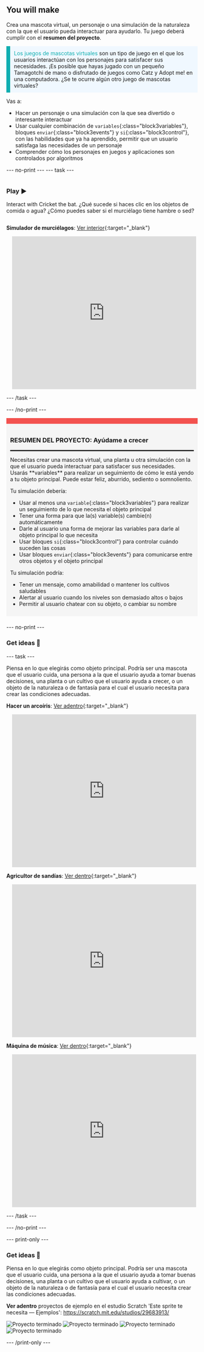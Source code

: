 ## You will make

Crea una mascota virtual, un personaje o una simulación de la naturaleza con la que el usuario pueda interactuar para ayudarlo. Tu juego deberá cumplir con el **resumen del proyecto**.

<p style="border-left: solid; border-width:10px; border-color: #0faeb0; background-color: aliceblue; padding: 10px;">
<span style="color: #0faeb0">Los juegos de mascotas virtuales</span> son un tipo de juego en el que los usuarios interactúan con los personajes para satisfacer sus necesidades. ¡Es posible que hayas jugado con un pequeño Tamagotchi de mano o disfrutado de juegos como Catz y Adopt me! en una computadora. ¿Se te ocurre algún otro juego de mascotas virtuales?
</p>

Vas a:
+ Hacer un personaje o una simulación con la que sea divertido o interesante interactuar
+ Usar cualquier combinación de `variables`{:class="block3variables"}, bloques `enviar`{:class="block3events"} y `si`{:class="block3control"}, con las habilidades que ya ha aprendido, permitir que un usuario satisfaga las necesidades de un personaje
+ Comprender cómo los personajes en juegos y aplicaciones son controlados por algoritmos

--- no-print --- --- task ---

<div style="display: flex; flex-wrap: wrap">
<div style="flex-basis: 200px; flex-grow: 1">

### Play ▶️ 

Interact with Cricket the bat. ¿Qué sucede si haces clic en los objetos de comida o agua? ¿Cómo puedes saber si el murciélago tiene hambre o sed?

</div>
<div>

**Simulador de murciélagos**: [Ver interior](https://scratch.mit.edu/projects/530008968/editor){:target="_blank"}
<div class="scratch-preview" style="margin-left: 15px;">
  <iframe allowtransparency="true" width="485" height="402" src="https://scratch.mit.edu/projects/embed/530008968/?autostart=false" frameborder="0"></iframe>
</div>

</div>
</div>

--- /task ---

--- /no-print ---

<div style="border-top: 15px solid #f3524f; background-color: whitesmoke; margin-bottom: 20px; padding: 10px;">

### RESUMEN DEL PROYECTO: Ayúdame a crecer
<hr style="border-top: 2px solid black;">
Necesitas crear una mascota virtual, una planta u otra simulación con la que el usuario pueda interactuar para satisfacer sus necesidades. Usarás **variables** para realizar un seguimiento de cómo le está yendo a tu objeto principal. Puede estar feliz, aburrido, sediento o somnoliento. 

Tu simulación debería:
+ Usar al menos una `variable`{:class="block3variables"} para realizar un seguimiento de lo que necesita el objeto principal
+ Tener una forma para que la(s) variable(s) cambie(n) automáticamente
+ Darle al usuario una forma de mejorar las variables para darle al objeto principal lo que necesita
+ Usar bloques `si`{:class="block3control"} para controlar cuándo suceden las cosas
+ Usar bloques `enviar`{:class="block3events"} para comunicarse entre otros objetos y el objeto principal

Tu simulación podría:
+ Tener un mensaje, como amabilidad o mantener los cultivos saludables
+ Alertar al usuario cuando los niveles son demasiado altos o bajos
+ Permitir al usuario chatear con su objeto, o cambiar su nombre
</div>

--- no-print ---

### Get ideas 💭

--- task ---

Piensa en lo que elegirás como objeto principal. Podría ser una mascota que el usuario cuida, una persona a la que el usuario ayuda a tomar buenas decisiones, una planta o un cultivo que el usuario ayuda a crecer, o un objeto de la naturaleza o de fantasía para el cual el usuario necesita para crear las condiciones adecuadas.

**Hacer un arcoíris**: [Ver adentro](https://scratch.mit.edu/projects/530034441/editor){:target="_blank"}
<div class="scratch-preview" style="margin-left: 15px;">
  <iframe allowtransparency="true" width="485" height="402" src="https://scratch.mit.edu/projects/embed/530034441/?autostart=false" frameborder="0"></iframe>
</div>

**Agricultor de sandías**: [Ver dentro](https://scratch.mit.edu/projects/531858794/editor){:target="_blank"}
<div class="scratch-preview" style="margin-left: 15px;">
  <iframe allowtransparency="true" width="485" height="402" src="https://scratch.mit.edu/projects/embed/531858794/?autostart=false" frameborder="0"></iframe>
</div>

**Máquina de música**: [Ver dentro](https://scratch.mit.edu/projects/532093585/editor){:target="_blank"}
<div class="scratch-preview" style="margin-left: 15px;">
  <iframe allowtransparency="true" width="485" height="402" src="https://scratch.mit.edu/projects/embed/532093585/?autostart=false" frameborder="0"></iframe>
</div>

--- /task ---

--- /no-print ---

--- print-only ---

### Get ideas 💭

Piensa en lo que elegirás como objeto principal. Podría ser una mascota que el usuario cuida, una persona a la que el usuario ayuda a tomar buenas decisiones, una planta o un cultivo que el usuario ayuda a cultivar, o un objeto de la naturaleza o de fantasía para el cual el usuario necesita crear las condiciones adecuadas.

**Ver adentro** proyectos de ejemplo en el estudio Scratch 'Este sprite te necesita — Ejemplos': https://scratch.mit.edu/studios/29683913/

![Proyecto terminado](images/bat-project.png) ![Proyecto terminado](images/watermelon-project.png) ![Proyecto terminado](images/music-project.png) ![Proyecto terminado](images/rainbow-project.png)

--- /print-only ---


